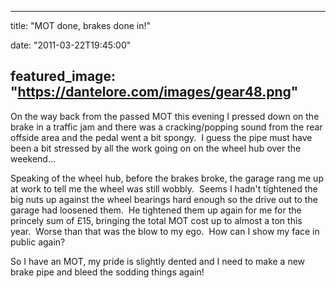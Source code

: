 
---
title: "MOT done, brakes done in!"

date: "2011-03-22T19:45:00"

featured_image: "https://dantelore.com/images/gear48.png"
---


On the way back from the passed MOT this evening I pressed down on the brake in a traffic jam and there was a cracking/popping sound from the rear offside area and the pedal went a bit spongy.  I guess the pipe must have been a bit stressed by all the work going on on the wheel hub over the weekend...

Speaking of the wheel hub, before the brakes broke, the garage rang me up at work to tell me the wheel was still wobbly.  Seems I hadn't tightened the big nuts up against the wheel bearings hard enough so the drive out to the garage had loosened them.  He tightened them up again for me for the princely sum of £15, bringing the total MOT cost up to almost a ton this year.  Worse than that was the blow to my ego.  How can I show my face in public again?

So I have an MOT, my pride is slightly dented and I need to make a new brake pipe and bleed the sodding things again!